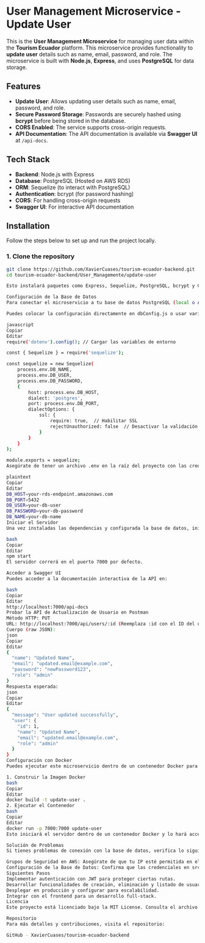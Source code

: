 # User Management Microservice - Update User

This is the **User Management Microservice** for managing user data within the **Tourism Ecuador** platform. This microservice provides functionality to **update user** details such as name, email, password, and role. The microservice is built with **Node.js**, **Express**, and uses **PostgreSQL** for data storage.

## Features

- **Update User**: Allows updating user details such as name, email, password, and role.
- **Secure Password Storage**: Passwords are securely hashed using **bcrypt** before being stored in the database.
- **CORS Enabled**: The service supports cross-origin requests.
- **API Documentation**: The API documentation is available via **Swagger UI** at `/api-docs`.

## Tech Stack

- **Backend**: Node.js with Express
- **Database**: PostgreSQL (Hosted on AWS RDS)
- **ORM**: Sequelize (to interact with PostgreSQL)
- **Authentication**: bcrypt (for password hashing)
- **CORS**: For handling cross-origin requests
- **Swagger UI**: For interactive API documentation

## Installation

Follow the steps below to set up and run the project locally.

### 1. Clone the repository

```bash
git clone https://github.com/XavierCuases/tourism-ecuador-backend.git
cd tourism-ecuador-backend/User_Managemente/update-user

Esto instalará paquetes como Express, Sequelize, PostgreSQL, bcrypt y CORS.

Configuración de la Base de Datos
Para conectar el microservicio a tu base de datos PostgreSQL (local o AWS RDS), abre el archivo src/config/dbConfig.js y verifica que contenga las credenciales correctas.

Puedes colocar la configuración directamente en dbConfig.js o usar variables de entorno para los datos sensibles:

javascript
Copiar
Editar
require('dotenv').config(); // Cargar las variables de entorno

const { Sequelize } = require('sequelize');

const sequelize = new Sequelize(
    process.env.DB_NAME,
    process.env.DB_USER,
    process.env.DB_PASSWORD,
    {
        host: process.env.DB_HOST,
        dialect: 'postgres',
        port: process.env.DB_PORT,
        dialectOptions: {
            ssl: {
                require: true,  // Habilitar SSL
                rejectUnauthorized: false  // Desactivar la validación del certificado
            }
        }
    }
);

module.exports = sequelize;
Asegúrate de tener un archivo .env en la raíz del proyecto con las credenciales de la base de datos:

plaintext
Copiar
Editar
DB_HOST=your-rds-endpoint.amazonaws.com
DB_PORT=5432
DB_USER=your-db-user
DB_PASSWORD=your-db-password
DB_NAME=your-db-name
Iniciar el Servidor
Una vez instaladas las dependencias y configurada la base de datos, inicia el servidor con:

bash
Copiar
Editar
npm start
El servidor correrá en el puerto 7000 por defecto.

Acceder a Swagger UI
Puedes acceder a la documentación interactiva de la API en:

bash
Copiar
Editar
http://localhost:7000/api-docs
Probar la API de Actualización de Usuario en Postman
Método HTTP: PUT
URL: http://localhost:7000/api/users/:id (Reemplaza :id con el ID del usuario a actualizar)
Cuerpo (raw JSON):
json
Copiar
Editar
{
  "name": "Updated Name",
  "email": "updated.email@example.com",
  "password": "newPassword123",
  "role": "admin"
}
Respuesta esperada:
json
Copiar
Editar
{
  "message": "User updated successfully",
  "user": {
    "id": 1,
    "name": "Updated Name",
    "email": "updated.email@example.com",
    "role": "admin"
  }
}
Configuración con Docker
Puedes ejecutar este microservicio dentro de un contenedor Docker para facilitar su despliegue.

1. Construir la Imagen Docker
bash
Copiar
Editar
docker build -t update-user .
2. Ejecutar el Contenedor
bash
Copiar
Editar
docker run -p 7000:7000 update-user
Esto iniciará el servidor dentro de un contenedor Docker y lo hará accesible en http://localhost:7000.

Solución de Problemas
Si tienes problemas de conexión con la base de datos, verifica lo siguiente:

Grupos de Seguridad en AWS: Asegúrate de que tu IP esté permitida en el grupo de seguridad de RDS.
Configuración de la Base de Datos: Confirma que las credenciales en src/config/dbConfig.js coincidan con las de AWS RDS.
Siguientes Pasos
Implementar autenticación con JWT para proteger ciertas rutas.
Desarrollar funcionalidades de creación, eliminación y listado de usuarios.
Desplegar en producción y configurar para escalabilidad.
Integrar con el frontend para un desarrollo full-stack.
Licencia
Este proyecto está licenciado bajo la MIT License. Consulta el archivo LICENSE para más detalles.

Repositorio
Para más detalles y contribuciones, visita el repositorio:

GitHub - XavierCuases/tourism-ecuador-backend